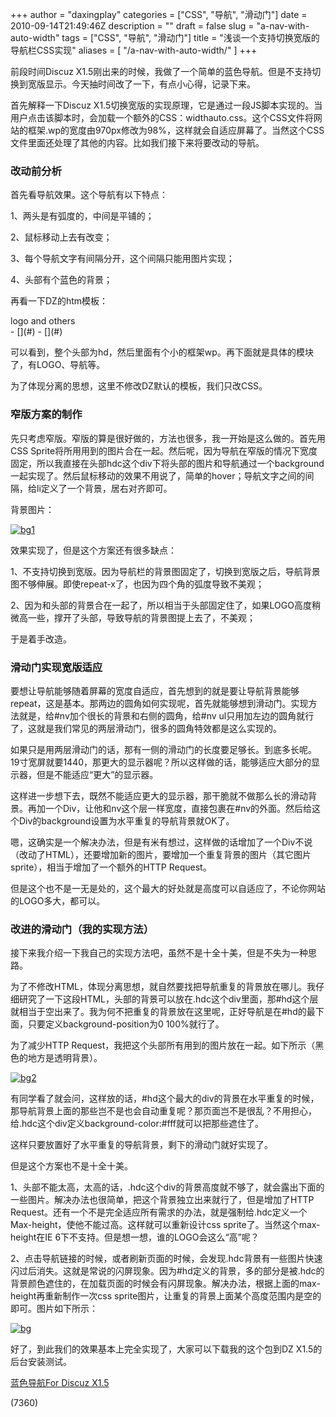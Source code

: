 +++
author = "daxingplay"
categories = ["CSS", "导航", "滑动门"]
date = 2010-09-14T21:49:46Z
description = ""
draft = false
slug = "a-nav-with-auto-width"
tags = ["CSS", "导航", "滑动门"]
title = "浅谈一个支持切换宽版的导航栏CSS实现"
aliases = [
    "/a-nav-with-auto-width/"
]
+++


前段时间Discuz X1.5刚出来的时候，我做了一个简单的蓝色导航。但是不支持切换到宽版显示。今天抽时间改了一下，有点小心得，记录下来。

首先解释一下Discuz X1.5切换宽版的实现原理，它是通过一段JS脚本实现的。当用户点击该脚本时，会加载一个额外的CSS：widthauto.css。这个CSS文件将网站的框架.wp的宽度由970px修改为98%，这样就会自适应屏幕了。当然这个CSS文件里面还处理了其他的内容。比如我们接下来将要改动的导航。

### 改动前分析

首先看导航效果。这个导航有以下特点：

1、两头是有弧度的，中间是平铺的；

2、鼠标移动上去有改变；

3、每个导航文字有间隔分开，这个间隔只能用图片实现；

4、头部有个蓝色的背景；

再看一下DZ的htm模板：

<div id="hd"><div class="wp"><div class="hdc cl"> logo and others </div><div id="nv">- [](#)
- [](#)

</div></div></div>

可以看到，整个头部为hd，然后里面有个小的框架wp。再下面就是具体的模块了，有LOGO、导航等。

为了体现分离的思想，这里不修改DZ默认的模板，我们只改CSS。

### 窄版方案的制作

先只考虑窄版。窄版的算是很好做的，方法也很多，我一开始是这么做的。首先用CSS Sprite将所用用到的图片合在一起。然后呢，因为导航在窄版的情况下宽度固定，所以我直接在头部hdc这个div下将头部的图片和导航通过一个background一起实现了。然后鼠标移动的效果不用说了，简单的hover；导航文字之间的间隔，给li定义了一个背景，居右对齐即可。

背景图片：

[![](https://daxingplay.me/wp-content/uploads/2010/09/bg1-300x55.png "bg1")](https://daxingplay.me/wp-content/uploads/2010/09/bg1.png)

效果实现了，但是这个方案还有很多缺点：

1、不支持切换到宽版。因为导航栏的背景图固定了，切换到宽版之后，导航背景图不够伸展。即使repeat-x了，也因为四个角的弧度导致不美观；

2、因为和头部的背景合在一起了，所以相当于头部固定住了，如果LOGO高度稍微高一些，撑开了头部，导致导航的背景图提上去了，不美观；

于是着手改造。

### 滑动门实现宽版适应

要想让导航能够随着屏幕的宽度自适应，首先想到的就是要让导航背景能够repeat，这是基本。那两边的圆角如何实现呢，首先就能够想到滑动门。实现方法就是，给#nv加个很长的背景和右侧的圆角，给#nv ul只用加左边的圆角就行了，这就是我们常见的两层滑动门，很多的圆角特效都是这么实现的。

如果只是用两层滑动门的话，那有一侧的滑动门的长度要足够长。到底多长呢。19寸宽屏就要1440，那更大的显示器呢？所以这样做的话，能够适应大部分的显示器，但是不能适应“更大”的显示器。

这样进一步想下去，既然不能适应更大的显示器，那干脆就不做那么长的滑动背景。再加一个Div，让他和nv这个层一样宽度，直接包裹在#nv的外面。然后给这个Div的background设置为水平重复的导航背景就OK了。

嗯，这确实是一个解决办法，但是有米有想过，这样做的话增加了一个Div不说（改动了HTML），还要增加新的图片，要增加一个重复背景的图片（其它图片sprite），相当于增加了一个额外的HTTP Request。

但是这个也不是一无是处的，这个最大的好处就是高度可以自适应了，不论你网站的LOGO多大，都可以。

### 改进的滑动门（我的实现方法）

接下来我介绍一下我自己的实现方法吧，虽然不是十全十美，但是不失为一种思路。

为了不修改HTML，体现分离思想，就自然要找把导航重复的背景放在哪儿。我仔细研究了一下这段HTML，头部的背景可以放在.hdc这个div里面，那#hd这个层就相当于空出来了。我为何不把重复的背景放在这里呢，正好导航是在#hd的最下面，只要定义background-position为0 100%就行了。

为了减少HTTP Request，我把这个头部所有用到的图片放在一起。如下所示（黑色的地方是透明背景）。

[![](https://daxingplay.me/wp-content/uploads/2010/09/bg2-300x194.png "bg2")](https://daxingplay.me/wp-content/uploads/2010/09/bg2.png)

有同学看了就会问，这样放的话，#hd这个最大的div的背景在水平重复的时候，那导航背景上面的那些岂不是也会自动重复呢？那页面岂不是很乱？不用担心，给.hdc这个div定义background-color:#fff就可以把那些遮住了。

这样只要放置好了水平重复的导航背景，剩下的滑动门就好实现了。

但是这个方案也不是十全十美。

1、头部不能太高，太高的话，.hdc这个div的背景高度就不够了，就会露出下面的一些图片。解决办法也很简单，把这个背景独立出来就行了，但是增加了HTTP Request。还有一个不是完全适应所有需求的办法，就是强制给.hdc定义一个Max-height，使他不能过高。这样就可以重新设计css sprite了。当然这个max-height在IE 6下不支持。但是想一想，谁的LOGO会这么“高”呢？

2、点击导航链接的时候，或者刷新页面的时候，会发现.hdc背景有一些图片快速闪过后消失。这就是常说的闪屏现象。因为#hd定义的背景，多的部分是被.hdc的背景颜色遮住的，在加载页面的时候会有闪屏现象。解决办法，根据上面的max-height再重新制作一次css sprite图片，让重复的背景上面某个高度范围内是空的即可。图片如下所示：

[![](https://daxingplay.me/wp-content/uploads/2010/09/bg-300x265.png "bg")](https://daxingplay.me/wp-content/uploads/2010/09/bg.png)

好了，到此我们的效果基本上完全实现了，大家可以下载我的这个包到DZ X1.5的后台安装测试。

[蓝色导航For Discuz X1.5](https://daxingplay.me/wp-content/uploads/2010/09/dsu_juzi_blue.zip)

 (7360)


